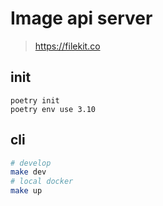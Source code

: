 # Image api server
> https://filekit.co

## init

```
poetry init
poetry env use 3.10
```

## cli

```bash
# develop
make dev 
# local docker
make up
```
